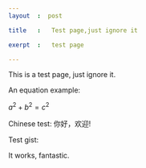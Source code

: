 ```yaml
---
layout	:  post 

title	: 	Test page,just ignore it

exerpt 	: 	test page

---
```


This is a test page, just ignore it.

An equation example:


 $a^2 + b^2 = c^2$ 

Chinese test:
你好，欢迎!

Test gist:
<script src="https://gist.github.com/3425193.js"> </script>
It works, fantastic.